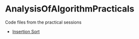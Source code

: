 # AnalysisOfAlgorithmPracticals

Code files from the practical sessions

- [Insertion Sort](insertion_sort.c) 